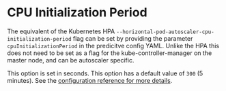 # CPU Initialization Period

The equivalent of the Kubernetes HPA `--horizontal-pod-autoscaler-cpu-initialization-period` flag can be set by
providing the parameter `cpuInitializationPeriod` in the predicitve config YAML. Unlike the HPA this does not need to
be set as a flag for the kube-controller-manager on the master node, and can be autoscaler specific.

This option is set in seconds.
This option has a default value of `300` (5 minutes).
See the [configuration reference for more details](../../reference/configuration#cpuinitializationperiod).
